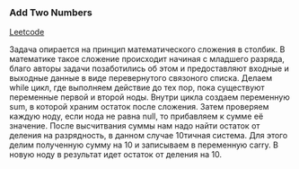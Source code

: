 ### Add Two Numbers

[Leetcode](https://leetcode.com/problems/add-two-numbers/)

Задача опирается на принцип математического сложения в столбик. В математике такое сложение происходит начиная с младшего разряда, благо авторы задачи позаботились об этом и предоставляют входные и выходные данные в виде перевернутого связоного списка. Делаем while цикл, где выполняем действие до тех пор, пока существуют переменные первой и второй ноды. Внутри цикла создаем переменную sum, в которой храним остаток после сложения. Затем проверяем каждую ноду, если нода не равна null, то прибавляем к сумме её значение. После высчитвания суммы нам надо найти остаток от деления на разрядность, в данном случае 10тичная система. Для этого делим полученную сумму на 10 и записываем в переменную carry. В новую ноду в результат идет остаток от деления на 10.
